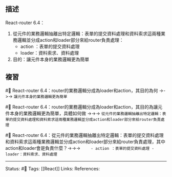 ## 描述



React-router 6.4：
1. 從元件的業務邏輯抽離出特定邏輯：表單的提交資料處理和資料索求這兩種業務邏輯並分成action和loader部分來給router負責處理：
    - action ：表單的提交資料處理
    - loader：資料索求、資料處理
2. 目的：讓元件本身的業務邏輯更為簡單

## 複習
#🧠 React-router 6.4：router的業務邏輯分成為loader和action，其目的為何 ->->-> `讓元件本身的業務邏輯更為簡單`
<!--SR:!2023-04-08,72,250-->

#🧠 React-router 6.4：router的業務邏輯分成為loader和action，其目的為讓元件本身的業務邏輯更為簡單，具體如何做 ->->-> `從元件的業務邏輯抽離出特定邏輯：表單的提交資料處理和資料索求這兩種業務邏輯並分成action和loader部分來給router負責處理`
<!--SR:!2023-04-09,73,250-->

#🧠  React-router 6.4：從元件的業務邏輯抽離出特定邏輯：表單的提交資料處理和資料索求這兩種業務邏輯並分成action和loader部分來給router負責處理，其中action和loader會是負責什麼？->->-> `    - action ：表單的提交資料處理 - loader：資料索求、資料處理`
<!--SR:!2023-04-10,74,250-->

---
Status: #🌱 
Tags:
[[React]]
Links:
References: